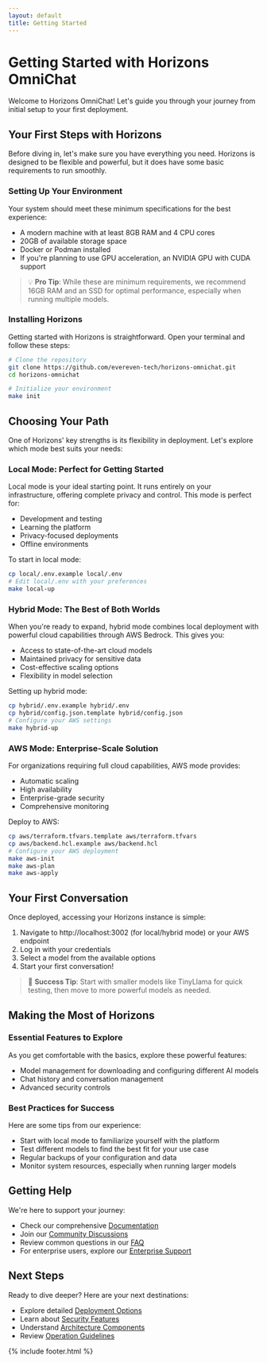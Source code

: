 ```yaml
---
layout: default
title: Getting Started
---
```


# Getting Started with Horizons OmniChat

Welcome to Horizons OmniChat! Let's guide you through your journey from initial setup to your first deployment.

## Your First Steps with Horizons

Before diving in, let's make sure you have everything you need. Horizons is designed to be flexible and powerful, but it does have some basic requirements to run smoothly.

### Setting Up Your Environment

Your system should meet these minimum specifications for the best experience:
- A modern machine with at least 8GB RAM and 4 CPU cores
- 20GB of available storage space
- Docker or Podman installed
- If you're planning to use GPU acceleration, an NVIDIA GPU with CUDA support

> 💡 **Pro Tip**: While these are minimum requirements, we recommend 16GB RAM and an SSD for optimal performance, especially when running multiple models.

### Installing Horizons

Getting started with Horizons is straightforward. Open your terminal and follow these steps:

```bash
# Clone the repository
git clone https://github.com/evereven-tech/horizons-omnichat.git
cd horizons-omnichat

# Initialize your environment
make init
```

## Choosing Your Path

One of Horizons' key strengths is its flexibility in deployment. Let's explore which mode best suits your needs:

### Local Mode: Perfect for Getting Started

Local mode is your ideal starting point. It runs entirely on your infrastructure, offering complete privacy and control. This mode is perfect for:
- Development and testing
- Learning the platform
- Privacy-focused deployments
- Offline environments

To start in local mode:
```bash
cp local/.env.example local/.env
# Edit local/.env with your preferences
make local-up
```

### Hybrid Mode: The Best of Both Worlds

When you're ready to expand, hybrid mode combines local deployment with powerful cloud capabilities through AWS Bedrock. This gives you:
- Access to state-of-the-art cloud models
- Maintained privacy for sensitive data
- Cost-effective scaling options
- Flexibility in model selection

Setting up hybrid mode:
```bash
cp hybrid/.env.example hybrid/.env
cp hybrid/config.json.template hybrid/config.json
# Configure your AWS settings
make hybrid-up
```

### AWS Mode: Enterprise-Scale Solution

For organizations requiring full cloud capabilities, AWS mode provides:
- Automatic scaling
- High availability
- Enterprise-grade security
- Comprehensive monitoring

Deploy to AWS:
```bash
cp aws/terraform.tfvars.template aws/terraform.tfvars
cp aws/backend.hcl.example aws/backend.hcl
# Configure your AWS deployment
make aws-init
make aws-plan
make aws-apply
```

## Your First Conversation

Once deployed, accessing your Horizons instance is simple:
1. Navigate to http://localhost:3002 (for local/hybrid mode) or your AWS endpoint
2. Log in with your credentials
3. Select a model from the available options
4. Start your first conversation!

> 🌟 **Success Tip**: Start with smaller models like TinyLlama for quick testing, then move to more powerful models as needed.

## Making the Most of Horizons

### Essential Features to Explore

As you get comfortable with the basics, explore these powerful features:
- Model management for downloading and configuring different AI models
- Chat history and conversation management
- Advanced security controls

### Best Practices for Success

Here are some tips from our experience:
- Start with local mode to familiarize yourself with the platform
- Test different models to find the best fit for your use case
- Regular backups of your configuration and data
- Monitor system resources, especially when running larger models

## Getting Help

We're here to support your journey:
- Check our comprehensive [Documentation](../index.md)
- Join our [Community Discussions](https://github.com/evereven-tech/horizons-omnichat/discussions)
- Review common questions in our [FAQ](../community/faq.md)
- For enterprise users, explore our [Enterprise Support](../enterprise/support.md)

## Next Steps

Ready to dive deeper? Here are your next destinations:
- Explore detailed [Deployment Options](../deployment/)
- Learn about [Security Features](../security/)
- Understand [Architecture Components](../architecture/)
- Review [Operation Guidelines](../operations/)

{% include footer.html %}
